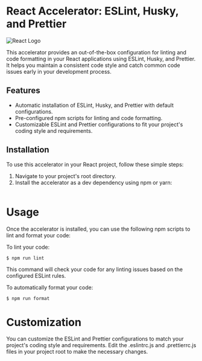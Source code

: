 # React Accelerator: ESLint, Husky, and Prettier

![React Logo](https://reactjs.org/logo-og.png)

This accelerator provides an out-of-the-box configuration for linting and code formatting in your React applications using ESLint, Husky, and Prettier. It helps you maintain a consistent code style and catch common code issues early in your development process.

## Features

- Automatic installation of ESLint, Husky, and Prettier with default configurations.
- Pre-configured npm scripts for linting and code formatting.
- Customizable ESLint and Prettier configurations to fit your project's coding style and requirements.

## Installation

To use this accelerator in your React project, follow these simple steps:

1. Navigate to your project's root directory.
2. Install the accelerator as a dev dependency using npm or yarn:

```shell

```

# Usage

Once the accelerator is installed, you can use the following npm scripts to lint and format your code:

To lint your code:

```shell
$ npm run lint
```

This command will check your code for any linting issues based on the configured ESLint rules.

To automatically format your code:

```shell
$ npm run format
```

# Customization

You can customize the ESLint and Prettier configurations to match your project's coding style and requirements. Edit the .eslintrc.js and .prettierrc.js files in your project root to make the necessary changes.
